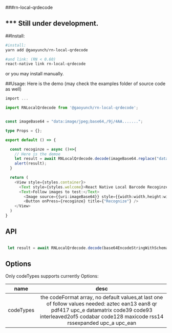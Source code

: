 ﻿###rn-local-qrdecode
## *** Still under development.

##Install:
```bash
#install:
yarn add @gaoyunch/rn-local-qrdecode

#and link: (RN < 0.60)
react-native link rn-local-qrdecode

```

or you may install manually.

##Usage:
Here is the demo (may check the examples folder of source code as well)

```typescript 
import ...

import RNLocalQrdecode from '@gaoyunch/rn-local-qrdecode';


const imageBase64 = "data:image/jpeg;base64,/9j/4AA.......";

type Props = {};

export default () => {

  const recoginze = async ()=>{
    // Here is the demoe
    let result = await RNLocalQrdecode.decode(imageBase64.replace("data:image/jpeg;base64,",""),{codeTypes:['ean13','qr']});
    alert(result);
  } 

  return (
    <View style={styles.container}>
      <Text style={styles.welcome}>React Native Local Barcode Recoginzer Demo</Text>
      <Text>Follow images to test:</Text>
        <Image source={{uri:imageBase64}} style={{width:width,height:width}}></Image>
        <Button onPress={recoginze} title={"Recognize"} />
    </View>
  )
}

```

## API
```javascript

 let result = await RNLocalQrdecode.decode(base64EncodeStringWithSchema,options);


```

## Options
Only codeTypes supports currently
Options:

| name | desc |
|:----:|:----:|
| codeTypes | the codeFormat array, no default values,at last one of follow values needed: aztec ean13 ean8 qr pdf417 upc_e datamatrix code39 code93 interleaved2of5 codabar code128 maxicode rss14 rssexpanded upc_a upc_ean   |
